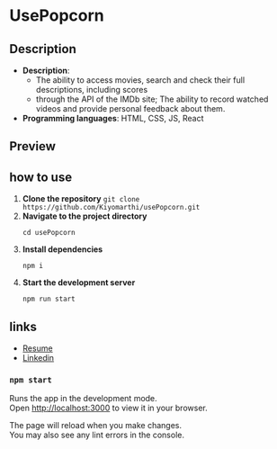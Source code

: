 # UsePopcorn
## Description
- **Description**: 
	- The ability to access movies, search and check their full descriptions, including scores
	- through the API of the IMDb site; The ability to record watched videos and provide personal feedback about them.
- **Programming languages**: HTML, CSS, JS, React
## Preview



## how to use
1. **Clone the repository**
	    ```
	    git clone https://github.com/Kiyomarthi/usePopcorn.git
	    ```
2. **Navigate to the project directory**
    ```
    cd usePopcorn
    ```
3. **Install dependencies**
    ```
    npm i
    ```
4. **Start the development server**
    ```
    npm run start
    ```
## links
- [Resume](https://drive.google.com/file/d/1MSikW0hlfwjpsI_VPBEZjkt8BuPGj5z8/view?usp=sharing)
- [Linkedin](https://www.linkedin.com/in/kiyomarthi/)

### `npm start`

Runs the app in the development mode.\
Open [http://localhost:3000](http://localhost:3000) to view it in your browser.

The page will reload when you make changes.\
You may also see any lint errors in the console.

